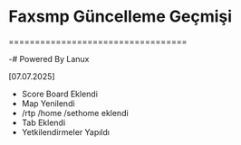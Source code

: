 # Faxsmp Güncelleme Geçmişi
==================================

-# Powered By Lanux

[07.07.2025]
- Score Board Eklendi
- Map Yenilendi
- /rtp /home /sethome eklendi
- Tab Eklendi
- Yetkilendirmeler Yapıldı
